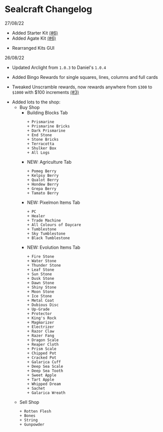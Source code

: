 # Sealcraft Changelog
27/08/22
+ Added Starter Kit [(#6)](https://github.com/SansMe69/Sealcraft/issues/6)
+ Added Agate Kit [(#6)](https://github.com/SansMe69/Sealcraft/issues/6)
- Rearranged Kits GUI



26/08/22
- Updated Arclight from `1.0.3` to Daniel's `1.0.4`
+ Added Bingo Rewards for single squares, lines, columns and full cards
- Tweaked Unscramble rewards, now rewards anywhere from `$300` to `$1000` with $100 increments [(#3)](https://github.com/SansMe69/Sealcraft/issues/3)
+ Added lots to the shop:
	- Buy Shop
		- Building Blocks Tab
			```
			+ Prismarine
			+ Prismarine Bricks
			+ Dark Prismarine
			+ End Stone
			+ Stone Bricks
			+ Terracotta
			+ Shulker Box
			+ All Logs
			``` 
		+ NEW: Agriculture Tab
			```
			+ Pomeg Berry
			+ Kelpsy Berry
			+ Qualot Berry
			+ Hondew Berry
			+ Grepa Berry
			+ Tamato Berry
			```
		+ NEW: Pixelmon Items Tab
			```
			+ PC
			+ Healer
			+ Trade Machine
			+ All Colours of Daycare
			+ Tumblestone
			+ Sky Tumblestone
			+ Black Tumblestone
			```
		+ NEW: Evolution Items Tab
			```
			+ Fire Stone
			+ Water Stone
			+ Thunder Stone
			+ Leaf Stone
			+ Sun Stone
			+ Dusk Stone
			+ Dawn Stone
			+ Shiny Stone
			+ Moon Stone
			+ Ice Stone
			+ Metal Coat
			+ Dubious Disc
			+ Up-Grade
			+ Protector
			+ King's Rock
			+ Magmarizer
			+ Electrizer
			+ Razor Claw
			+ Razer Fang
			+ Dragon Scale
			+ Reaper Cloth
			+ Prism Scale
			+ Chipped Pot
			+ Cracked Pot
			+ Galarica Cuff
			+ Deep Sea Scale
			+ Deep Sea Tooth
			+ Sweet Apple
			+ Tart Apple
			+ Whipped Dream
			+ Sachet
			+ Galarica Wreath
			```
	- Sell Shop
		```
		+ Rotten Flesh
		+ Bones
		+ String
		+ Gunpowder
		```